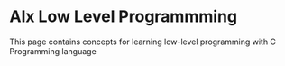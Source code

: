 # Alx Low Level Programmming

This page contains concepts for learning low-level programming with C Programming language
